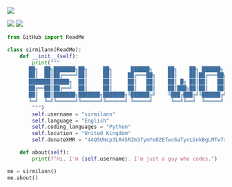 ![](https://komarev.com/ghpvc/?username=sirmilann&style=for-the-badge) 

![](https://github-readme-stats.vercel.app/api?username=sirmilann&theme=blue-green)
![](https://github-readme-stats.vercel.app/api/top-langs/?username=sirmilann&theme=blue-white)


```python
from GitHub import ReadMe

class sirmilann(ReadMe):
    def __init__(self):
        print("""
       ██╗  ██╗███████╗██╗     ██╗      ██████╗     ██╗    ██╗ ██████╗ ██████╗ ██╗     ██████╗ ██╗
       ██║  ██║██╔════╝██║     ██║     ██╔═══██╗    ██║    ██║██╔═══██╗██╔══██╗██║     ██╔══██╗██║
       ███████║█████╗  ██║     ██║     ██║   ██║    ██║ █╗ ██║██║   ██║██████╔╝██║     ██║  ██║██║
       ██╔══██║██╔══╝  ██║     ██║     ██║   ██║    ██║███╗██║██║   ██║██╔══██╗██║     ██║  ██║╚═╝
       ██║  ██║███████╗███████╗███████╗╚██████╔╝    ╚███╔███╔╝╚██████╔╝██║  ██║███████╗██████╔╝██╗
       ╚═╝  ╚═╝╚══════╝╚══════╝╚══════╝ ╚═════╝      ╚══╝╚══╝  ╚═════╝ ╚═╝  ╚═╝╚══════╝╚═════╝ ╚═╝
        """)
        self.username = "sirmilann"
        self.language = "English"
        self.coding_languages = "Python"
        self.location = "United Kingdom"
        self.donateXMR = "44Q5UNcp3LR4SRZm3fymYeDZETwc6aTynLGnkBgLMTw7a3Nkjambq3WGbqFHLA7gc8D1mVJ6ji7tUeKbKVi9KirJQ3n4964"

    def about(self):
        print(f"Hi, I'm {self.username}. I'm just a guy who codes.")

me = sirmilann()
me.about()
```
